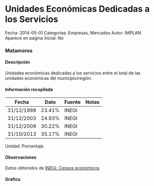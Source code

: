 Unidades Económicas Dedicadas a los Servicios
=====

Fecha: 2014-05-01
Categorías: Empresas, Mercados
Autor: IMPLAN
Aparece en pagina inicial: No

### Matamoros

#### Descripción

Unidades económicas dedicadas a los servicios entre el total de las unidades económicas del municipio/región.

<!-- break -->

#### Información recopilada

<table class="table table-hover table-bordered matriz">
  <thead>
    <tr><th>Fecha</th><th>Dato</th><th>Fuente</th><th>Notas</th></tr>
  </thead>
  <tbody>
    <tr><td class="centrado">31/12/1998</td><td class="derecha">23.41%</td><td>INEGI</td><td></td></tr>
    <tr><td class="centrado">31/12/2003</td><td class="derecha">24.93%</td><td>INEGI</td><td></td></tr>
    <tr><td class="centrado">31/12/2008</td><td class="derecha">30.22%</td><td>INEGI</td><td></td></tr>
    <tr><td class="centrado">31/10/2013</td><td class="derecha">35.17%</td><td>INEGI</td><td></td></tr>
  </tbody>
</table>

Unidad: Porcentaje.

#### Observaciones

Datos obtenidos de [INEGI. Censos económicos](http://www3.inegi.org.mx/sistemas/saic/)

#### Gráfica

<div id="Morrisiszgamyi" class="grafica"></div>
  <script>
  new Morris.Line({
    element: 'Morrisiszgamyi',
    data: [
      { fecha: '1998-12-31', dato: 23.4100 },
      { fecha: '2003-12-31', dato: 24.9300 },
      { fecha: '2008-12-31', dato: 30.2200 },
      { fecha: '2013-10-31', dato: 35.1700 }
    ],
    xkey: 'fecha',
    ykeys: ['dato'],
    labels: ['Dato'],
    lineColors: ['#FF5B02'],
    xLabelFormat: function(d) {
      return d.getDate()+'/'+(d.getMonth()+1)+'/'+d.getFullYear();
    },
    dateFormat: function (ts) {
      var d = new Date(ts);
      return d.getDate() + '/' + (d.getMonth() + 1) + '/' + d.getFullYear();
    }
  });
  </script>
